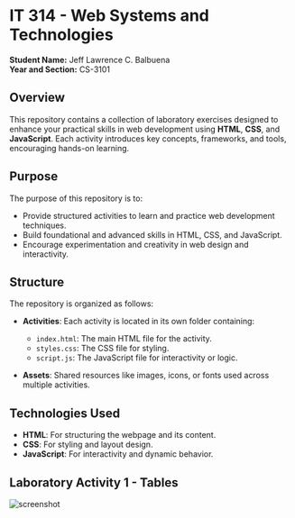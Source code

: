 # IT 314 - Web Systems and Technologies

**Student Name:** Jeff Lawrence C. Balbuena                                                    
**Year and Section:** CS-3101

## Overview  
This repository contains a collection of laboratory exercises designed to enhance your practical skills in web development using **HTML**, **CSS**, and **JavaScript**. Each activity introduces key concepts, frameworks, and tools, encouraging hands-on learning.  

## Purpose  
The purpose of this repository is to:  
* Provide structured activities to learn and practice web development techniques.  
* Build foundational and advanced skills in HTML, CSS, and JavaScript.  
* Encourage experimentation and creativity in web design and interactivity.  

## Structure  
The repository is organized as follows:  
* **Activities**: Each activity is located in its own folder containing:  
  * `index.html`: The main HTML file for the activity.  
  * `styles.css`: The CSS file for styling.  
  * `script.js`: The JavaScript file for interactivity or logic.  

* **Assets**: Shared resources like images, icons, or fonts used across multiple activities. 

## Technologies Used  
* **HTML**: For structuring the webpage and its content.  
* **CSS**: For styling and layout design.  
* **JavaScript**: For interactivity and dynamic behavior.

## Laboratory Activity 1 - Tables

![screenshot](Downloads\readme\html-tables-output.jpg)



